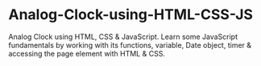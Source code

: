# Analog-Clock-using-HTML-CSS-JS
Analog Clock using HTML, CSS &amp; JavaScript. Learn some JavaScript fundamentals by working with its functions, variable, Date object, timer &amp; accessing the page element with HTML &amp; CSS.

